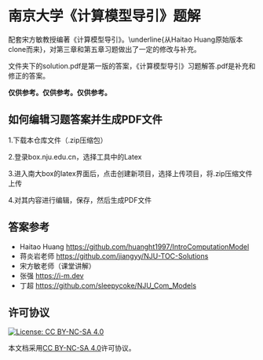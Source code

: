 # 南京大学《计算模型导引》题解

配套宋方敏教授编著《计算模型导引》。\underline{从Haitao Huang原始版本clone而来}，对第三章和第五章习题做出了一定的修改与补充。

文件夹下的solution.pdf是第一版的答案，《计算模型导引》习题解答.pdf是补充和修正的答案。

**仅供参考。仅供参考。仅供参考。**

## 如何编辑习题答案并生成PDF文件

1.下载本仓库文件（.zip压缩包）

2.登录box.nju.edu.cn，选择工具中的Latex

3.进入南大box的latex界面后，点击<kbd>创建新项目</kbd>，选择<kbd>上传项目</kbd>，将.zip压缩文件上传

4.对其内容进行编辑，保存，然后生成PDF文件

## 答案参考

* Haitao Huang https://github.com/huanght1997/IntroComputationModel
* 蒋炎岩老师 https://github.com/jiangyy/NJU-TOC-Solutions
* 宋方敏老师（课堂讲解）
* 张强 https://i-m.dev
* 丁超 https://github.com/sleepycoke/NJU_Com_Models


## 许可协议
[![License: CC BY-NC-SA 4.0](https://mirrors.creativecommons.org/presskit/buttons/88x31/svg/by-nc-sa.svg)](https://creativecommons.org/licenses/by-nc-sa/4.0/)

本文档采用[CC BY-NC-SA 4.0](https://creativecommons.org/licenses/by-nc-sa/4.0/)许可协议。

